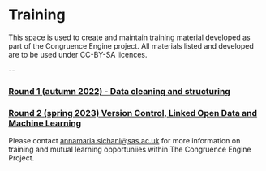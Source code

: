 # Training

This space is used to create and maintain training material developed as part of the Congruence Engine project. All materials listed and developed are to be used under CC-BY-SA licences.

--

### [Round 1 (autumn 2022) -  Data cleaning and structuring](https://github.com/congruence-engine/training/blob/main/round_1.md)


### [Round 2 (spring 2023) Version Control, Linked Open Data and Machine Learning](https://github.com/congruence-engine/training/blob/main/round_2.md)

Please contact annamaria.sichani@sas.ac.uk for more information on training and mutual learning opportuniies within The Congruence Engine Project.
